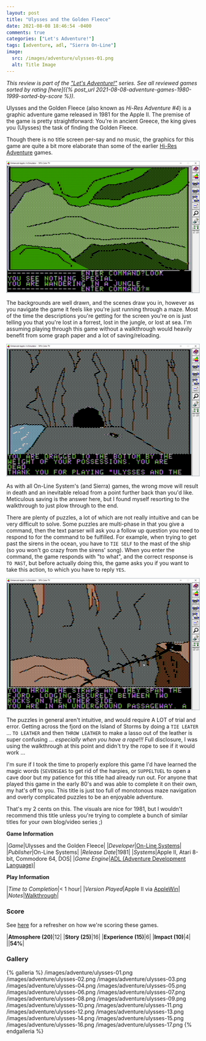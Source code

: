 ```yaml
---
layout: post
title: "Ulysses and the Golden Fleece"
date: 2021-08-08 18:46:54 -0400
comments: true
categories: ["Let's Adventure!"]
tags: [adventure, adl, "Sierra On-Line"]
image:
  src: /images/adventure/ulysses-01.png
  alt: Title Image
---
```


_This review is part of the ["Let's Adventure!"](https://www.alexbevi.com/categories/let-s-adventure/) series. See all reviewed games sorted by rating [here]({% post_url 2021-08-08-adventure-games-1980-1999-sorted-by-score %})._

Ulysses and the Golden Fleece (also known as _Hi-Res Adventure #4_) is a graphic adventure game released in 1981 for the Apple II. The premise of the game is pretty straightforward: You're in ancient Greece, the king gives you (Ulysses) the task of finding the Golden Fleece.

Though there is no title screen per-say and no music, the graphics for this game are quite a bit more elaborate than some of the earlier [Hi-Res Adventure](https://en.wikipedia.org/wiki/List_of_Hi-Res_Adventures_video_games) games.

![](/images/adventure/ulysses-10.png)

The backgrounds are well drawn, and the scenes draw you in, however as you navigate the game it feels like you're just running through a maze. Most of the time the descriptions you're getting for the screen you're on is just telling you that you're lost in a forrest, lost in the jungle, or lost at sea. I'm assuming playing through this game without a walkthrough would heavily benefit from some graph paper and a lot of saving/reloading.

![](/images/adventure/ulysses-09.png)

As with all On-Line System's (and Sierra) games, the wrong move will result in death and an inevitable reload from a point further back than you'd like. Meticulous saving is the answer here, but I found myself resorting to the walkthrough to just plow through to the end.

There are plenty of puzzles, a lot of which are not really intuitive and can be very difficult to solve. Some puzzles are multi-phase in that you give a command, then the text parser will ask you a follow up question you need to respond to for the command to be fulfilled. For example, when trying to get past the sirens in the ocean, you have to `TIE SELF` to the mast of the ship (so you won't go crazy from the sirens' song). When you enter the command, the game responds with "to what", and the correct response is `TO MAST`, but before actually doing this, the game asks you if you want to take this action, to which you have to reply `YES`.

![](/images/adventure/ulysses-11.png)

The puzzles in general aren't intuitive, and would require A LOT of trial and error. Getting across the fjord on the Island of Storms by doing a `TIE LEATER` ... `TO LEATHER` and then `THROW LEATHER` to make a lasso out of the leather is super confusing ... _especially when you have a rope!!!_ Full disclosure, I was using the walkthrough at this point and didn't try the rope to see if it would work ...

I'm sure if I took the time to properly explore this game I'd have learned the magic words (`SEVENSEAS` to get rid of the harpies, or `SUPPELTUEL` to open a cave door but my patience for this title had already run out. For anyone that played this game in the early 80's and was able to complete it on their own, my hat's off to you. This title is just too full of monotonous maze navigation and overly complicated puzzles to be an enjoyable adventure.

That's my 2 cents on this. The visuals are nice for 1981, but I wouldn't recommend this title unless you're trying to complete a bunch of similar titles for your own blog/video series ;)

**Game Information**

|*Game*|Ulysses and the Golden Fleece|
|*Developer*|[On-Line Systems](https://en.wikipedia.org/wiki/On-Line_Systems)|
|*Publisher*|On-Line Systems|
|*Release Date*|1981|
|*Systems*|Apple II, Atari 8-bit, Commodore 64, DOS|
|*Game Engine*|[ADL (Adventure Development Language)](https://wiki.scummvm.org/index.php?title=ADL)|

**Play Information**

|*Time to Completion*|< 1 hour|
|*Version Played*|Apple II via [AppleWin](https://github.com/AppleWin/AppleWin)|
|*Notes*|[Walkthrough](https://adventuregamers.com/walkthrough/full/ulysses-and-the-golden-fleece)|

### Score

See [here](https://www.alexbevi.com/blog/2021/07/28/adventure-games-1980-1999/#scoring) for a refresher on how we're scoring these games.

|**Atmosphere (20)**|12|
|**Story (25)**|16|
|**Experience (15)**|6|
|**Impact (10)**|4|
||**54%**|

### Gallery

{% galleria %}
/images/adventure/ulysses-01.png
/images/adventure/ulysses-02.png
/images/adventure/ulysses-03.png
/images/adventure/ulysses-04.png
/images/adventure/ulysses-05.png
/images/adventure/ulysses-06.png
/images/adventure/ulysses-07.png
/images/adventure/ulysses-08.png
/images/adventure/ulysses-09.png
/images/adventure/ulysses-10.png
/images/adventure/ulysses-11.png
/images/adventure/ulysses-12.png
/images/adventure/ulysses-13.png
/images/adventure/ulysses-14.png
/images/adventure/ulysses-15.png
/images/adventure/ulysses-16.png
/images/adventure/ulysses-17.png
{% endgalleria %}